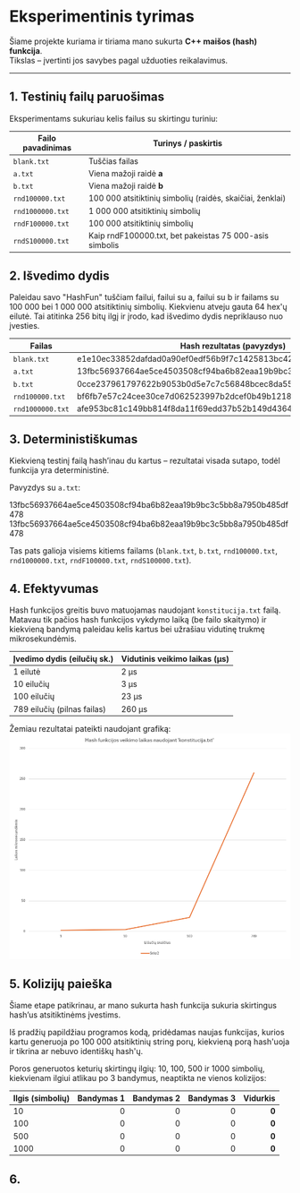 # Eksperimentinis tyrimas

Šiame projekte kuriama ir tiriama mano sukurta **C++ maišos (hash) funkcija**.  
Tikslas – įvertinti jos savybes pagal užduoties reikalavimus.

---

## 1. Testinių failų paruošimas

Eksperimentams sukuriau kelis failus su skirtingu turiniu:

| Failo pavadinimas | Turinys / paskirtis                                           |
|-------------------|---------------------------------------------------------------|
| `blank.txt`       | Tuščias failas                                                |
| `a.txt`           | Viena mažoji raidė **a**                                      |
| `b.txt`           | Viena mažoji raidė **b**                                      |
| `rnd100000.txt`   | 100 000 atsitiktinių simbolių (raidės, skaičiai, ženklai)     |
| `rnd1000000.txt`  | 1 000 000 atsitiktinių simbolių                               |
| `rndF100000.txt`  | 100 000 atsitiktinių simbolių                                 |
| `rndS100000.txt`  | Kaip rndF100000.txt, bet pakeistas 75 000-asis simbolis       |

## 2.  Išvedimo dydis

Paleidau savo "HashFun" tuščiam failui, failui su a, failui su b ir failams su 100 000 bei 1 000 000 atsitiktinių simbolių. Kiekvienu atveju gauta 64 hex'ų eilutė. Tai atitinka 256 bitų ilgį ir įrodo, kad išvedimo dydis nepriklauso nuo įvesties.

| Failas          | Hash rezultatas (pavyzdys)                                      |
|-----------------|-----------------------------------------------------------------|
| `blank.txt`     |e1e10ec33852dafdad0a90ef0edf56b9f7c1425813bc42d0a67386e5c1269b78 |
| `a.txt`         |13fbc56937664ae5ce4503508cf94ba6b82eaa19b9bc3c5bb8a7950b485df478 |
| `b.txt`         |0cce237961797622b9053b0d5e7c7c56848bcec8da55ef82c46496b265eee872 |
| `rnd100000.txt` |bf6fb7e57c24cee30ce7d062523997b2dcef0b49b1218c91dea9fca4751126f2 |
| `rnd1000000.txt`|afe953bc81c149bb814f8da11f69edd37b52b149d43643c1d85c4b5974b9c521 |

## 3. Deterministiškumas

Kiekvieną testinį failą hash’inau du kartus – rezultatai visada sutapo, todėl funkcija yra deterministinė.

Pavyzdys su `a.txt`:

13fbc56937664ae5ce4503508cf94ba6b82eaa19b9bc3c5bb8a7950b485df478
13fbc56937664ae5ce4503508cf94ba6b82eaa19b9bc3c5bb8a7950b485df478

Tas pats galioja visiems kitiems failams (`blank.txt`, `b.txt`, `rnd100000.txt`, `rnd1000000.txt`, `rndF100000.txt`, `rndS100000.txt`).

## 4. Efektyvumas

Hash funkcijos greitis buvo matuojamas naudojant `konstitucija.txt` failą. Matavau tik pačios hash funkcijos vykdymo laiką (be failo skaitymo) ir kiekvieną bandymą paleidau kelis kartus bei užrašiau vidutinę trukmę mikrosekundėmis.

| Įvedimo dydis (eilučių sk.) | Vidutinis veikimo laikas (µs)|
|-----------------------------|------------------------------|
| 1 eilutė                    | 2 µs                         |
| 10 eilučių                  | 3 µs                         |
| 100 eilučių                 | 23 µs                        |
| 789 eilučių (pilnas failas) | 260 µs                       |

Žemiau rezultatai pateikti naudojant grafiką:
![Hash funkcijos veikimo laikas](grafikas.png)

## 5. Kolizijų paieška

Šiame etape patikrinau, ar mano sukurta hash funkcija sukuria skirtingus hash’us atsitiktinėms įvestims.

Iš pradžių papildžiau programos kodą, pridėdamas naujas funkcijas, kurios kartu generuoja po 100 000 atsitiktinių string porų, kiekvieną porą hash'uoja ir tikrina ar nebuvo identiškų hash'ų.

Poros generuotos keturių skirtingų ilgių: 10, 100, 500 ir 1000 simbolių, kiekvienam ilgiui atlikau po 3 bandymus, neaptikta ne vienos kolizijos:

| Ilgis (simbolių) | Bandymas 1 | Bandymas 2 | Bandymas 3 | Vidurkis |
|------------------|-----------:|-----------:|-----------:|---------:|
| 10               | 0          | 0          | 0          | **0**    |
| 100              | 0          | 0          | 0          | **0**    |
| 500              | 0          | 0          | 0          | **0**    |
| 1000             | 0          | 0          | 0          | **0**    |

## 6. 